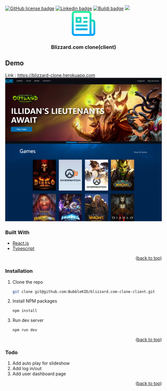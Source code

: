 <div id="top"></div>

<!-- PROJECT SHIELDS -->
<a href="https://github.com/BubbleKID/blizzard.com-clone-client/blob/master/LICENSE" alt="Activity">
    <img alt="GitHub license badge" src="https://img.shields.io/github/license/BubbleKID/blizzard.com-clone-client"></a>
<a href="https://www.linkedin.com/in/xin-chen-mark" alt="Activity">
    <img alt="Linkedin badge" src="https://img.shields.io/badge/LinkedIn-0077B5?style=flat&logo=linkedin&logoColor=white"></a>
<a href="https://app.travis-ci.com/github/BubbleKID/blizzard.com-clone-client" alt="Activity">
    <img alt="Buildi badge" src="https://app.travis-ci.com/BubbleKID/blizzard.com-clone-client.svg?branch=master"></a>    
<a href="https://codecov.io/gh/BubbleKID/blizzard.com-clone-client">
    <img src="https://codecov.io/gh/BubbleKID/blizzard.com-clone-client/branch/master/graph/badge.svg?token=60YDH3NGO6"/>
</a>
    

 
<!-- PROJECT LOGO -->
<br />
<div align="center">
  <a href="https://github.com/BubbleKID/blizzard.com-clone-client">
    <img src="logo.png" alt="Logo" width="80" height="80">
  </a>
  <h3 align="center">Blizzard.com clone(client)</h3>
</div>

## Demo
Link : https://blizzard-clone.herokuapp.com
<a href="https://blizzard-clone.herokuapp.com"><img src="https://raw.githubusercontent.com/BubbleKID/blizzard.com-clone-client/master/screenshot.png" alt="blizzard-clone.herokuapp.com" /></a>

### Built With
* [React.js](https://reactjs.org/)
* [Typescript](https://www.typescriptlang.org/)

<p align="right">(<a href="#top">back to top</a>)</p>

### Installation
1. Clone the repo
   ```sh
   git clone git@github.com:BubbleKID/blizzard.com-clone-client.git
   ```
2. Install NPM packages
   ```sh
   npm install
   ```
3. Run dev server
   ```sh
   npm run dev
   ```

<p align="right">(<a href="#top">back to top</a>)</p>

### Todo
1. Add auto play for slideshow
2. Add log in/out
3. Add user dashboard page

<p align="right">(<a href="#top">back to top</a>)</p>